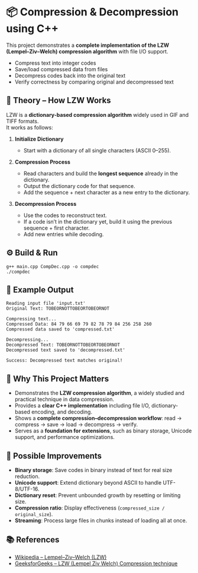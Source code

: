 # 📦 Compression & Decompression using C++

This project demonstrates a **complete implementation of the LZW (Lempel–Ziv–Welch) compression algorithm** with file I/O support.  


- Compress text into integer codes
- Save/load compressed data from files
- Decompress codes back into the original text
- Verify correctness by comparing original and decompressed text



## 🧠 Theory – How LZW Works
LZW is a **dictionary-based compression algorithm** widely used in GIF and TIFF formats.  
It works as follows:

1. **Initialize Dictionary**  
   - Start with a dictionary of all single characters (ASCII 0–255).

2. **Compression Process**  
   - Read characters and build the **longest sequence** already in the dictionary.  
   - Output the dictionary code for that sequence.  
   - Add the sequence + next character as a new entry to the dictionary.  

  
3. **Decompression Process**  
   - Use the codes to reconstruct text.  
   - If a code isn’t in the dictionary yet, build it using the previous sequence + first character.  
   - Add new entries while decoding.


## ⚙️ Build & Run
```
g++ main.cpp CompDec.cpp -o compdec
./compdec
```

## 🧪 Example Output
```
Reading input file 'input.txt'
Original Text: TOBEORNOTTOBEORTOBEORNOT

Compressing text...
Compressed Data: 84 79 66 69 79 82 78 79 84 256 258 260 
Compressed data saved to 'compressed.txt'

Decompressing...
Decompressed Text: TOBEORNOTTOBEORTOBEORNOT
Decompressed text saved to 'decompressed.txt'

Success: Decompressed text matches original!
```

## 🎯 Why This Project Matters

- Demonstrates the **LZW compression algorithm**, a widely studied and practical technique in data compression.  
- Provides a **clear C++ implementation** including file I/O, dictionary-based encoding, and decoding.  
- Shows a **complete compression–decompression workflow**: read → compress → save → load → decompress → verify.  
- Serves as a **foundation for extensions**, such as binary storage, Unicode support, and performance optimizations.  

## 🚀 Possible Improvements
- **Binary storage**: Save codes in binary instead of text for real size reduction.  
- **Unicode support**: Extend dictionary beyond ASCII to handle UTF-8/UTF-16.  
- **Dictionary reset**: Prevent unbounded growth by resetting or limiting size.  
- **Compression ratio**: Display effectiveness (`compressed_size / original_size`).  
- **Streaming**: Process large files in chunks instead of loading all at once.  

## 📚 References

- [Wikipedia – Lempel–Ziv–Welch (LZW)](https://en.wikipedia.org/wiki/Lempel–Ziv–Welch)  
- [GeeksforGeeks – LZW (Lempel Ziv Welch) Compression technique](https://www.geeksforgeeks.org/lzw-lempel-ziv-welch-compression-technique/)   




